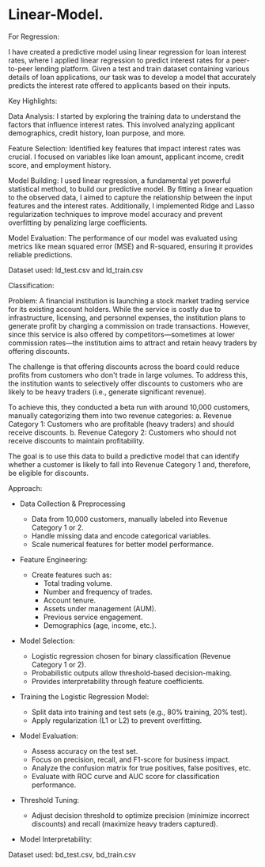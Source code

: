 # Linear-Model.

For Regression:

I have created a predictive model using linear regression for loan interest rates, where I applied linear regression to predict interest rates for a peer-to-peer lending platform. Given a test and train dataset containing various details of loan applications, our task was to develop a model that accurately predicts the interest rate offered to applicants based on their inputs.

Key Highlights:

Data Analysis: I started by exploring the training data to understand the factors that influence interest rates. This involved analyzing applicant demographics, credit history, loan purpose, and more.

Feature Selection: Identified key features that impact interest rates was crucial. I focused on variables like loan amount, applicant income, credit score, and employment history.

Model Building: I used linear regression, a fundamental yet powerful statistical method, to build our predictive model. By fitting a linear equation to the observed data, I aimed to capture the relationship between the input features and the interest rates. Additionally, I implemented Ridge and Lasso regularization techniques to improve model accuracy and prevent overfitting by penalizing large coefficients.

Model Evaluation: The performance of our model was evaluated using metrics like mean squared error (MSE) and R-squared, ensuring it provides reliable predictions.

Dataset used: ld_test.csv and ld_train.csv

Classification:

Problem: A financial institution is launching a stock market trading service for its existing account holders. While the service is costly due to infrastructure, licensing, and personnel expenses, the institution plans to generate profit by charging a commission on trade transactions. However, since this service is also offered by competitors—sometimes at lower commission rates—the institution aims to attract and retain heavy traders by offering discounts. 

The challenge is that offering discounts across the board could reduce profits from customers who don't trade in large volumes. To address this, the institution wants to selectively offer discounts to customers who are likely to be heavy traders (i.e., generate significant revenue). 

To achieve this, they conducted a beta run with around 10,000 customers, manually categorizing them into two revenue categories: 
a. Revenue Category 1: Customers who are profitable (heavy traders) and should receive discounts.
b. Revenue Category 2: Customers who should not receive discounts to maintain profitability.

The goal is to use this data to build a predictive model that can identify whether a customer is likely to fall into Revenue Category 1 and, therefore, be eligible for discounts.


Approach:
- Data Collection & Preprocessing
  - Data from 10,000 customers, manually labeled into Revenue Category 1 or 2.
  - Handle missing data and encode categorical variables.
  - Scale numerical features for better model performance.

- Feature Engineering:
  - Create features such as:
    - Total trading volume.
    - Number and frequency of trades.
    - Account tenure.
    - Assets under management (AUM).
    - Previous service engagement.
    - Demographics (age, income, etc.).

- Model Selection:
  - Logistic regression chosen for binary classification (Revenue Category 1 or 2).
  - Probabilistic outputs allow threshold-based decision-making.
  - Provides interpretability through feature coefficients.

- Training the Logistic Regression Model:
  - Split data into training and test sets (e.g., 80% training, 20% test).
  - Apply regularization (L1 or L2) to prevent overfitting.

- Model Evaluation:
  - Assess accuracy on the test set.
  - Focus on precision, recall, and F1-score for business impact.
  - Analyze the confusion matrix for true positives, false positives, etc.
  - Evaluate with ROC curve and AUC score for classification performance.

- Threshold Tuning:
  - Adjust decision threshold to optimize precision (minimize incorrect discounts) and recall (maximize heavy traders captured).

- Model Interpretability:


Dataset used: bd_test.csv, bd_train.csv
